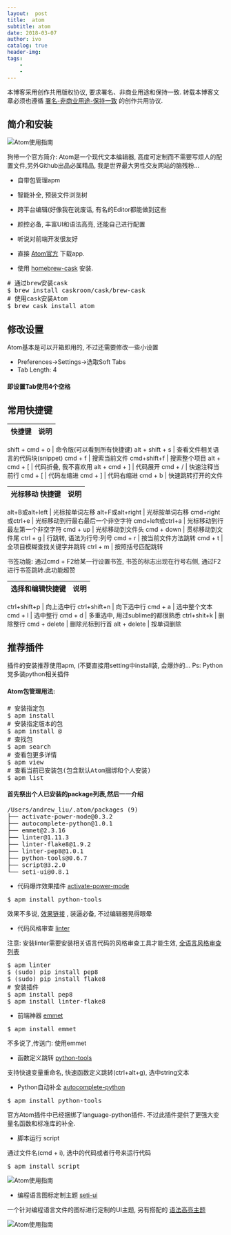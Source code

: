```yaml
---
layout:  post
title:  atom
subtitle: atom 
date: 2018-03-07
author: ivo
catalog: true
header-img:
tags:
    - 
    - 
---
```

本博客采用创作共用版权协议, 要求署名、非商业用途和保持一致. 转载本博客文章必须也遵循 [署名-非商业用途-保持一致](http://creativecommons.org/licenses/by-nc-sa/3.0/deed.zh) 的创作共用协议.

## 简介和安装

![Atom使用指南](http://static.open-open.com/lib/uploadImg/20151204/20151204142449_39.jpg)

狗带一个官方简介: Atom是一个现代文本编辑器, 高度可定制而不需要写烦人的配置文件,另外Github出品必属精品, 我是世界最大男性交友网站的脑残粉…

* 自带包管理apm
* 智能补全, 预装文件浏览树
* 跨平台编辑(好像我在说废话, 有名的Editor都能做到这些
* 颜控必备, 丰富UI和语法高亮, 还能自己进行配置
* 听说对前端开发很友好

* 直接 [Atom官方](https://atom.io/) 下载app.
* 使用 [homebrew-cask](https://github.com/caskroom/homebrew-cask) 安装.

<pre class="brush:shell; toolbar: true; auto-links: false;">
# 通过brew安装cask
$ brew install caskroom/cask/brew-cask
# 使用cask安装Atom
$ brew cask install atom
</pre>

## 修改设置

Atom基本是可以开箱即用的, 不过还需要修改一些小设置

* Preferences->Settings->选取Soft Tabs
* Tab Length: 4

#### 即设置Tab使用4个空格

## 常用快捷键

快捷键             |  说明
---------------- | ----------------------

shift + cmd + o |  命令版(可以看到所有快捷键)
alt + shift + s |  查看文件相关语言的代码块(snippet)
cmd + f         |  搜索当前文件
cmd+shift+f     |  搜索整个项目
alt + cmd + [   |  代码折叠, 我不喜欢用
alt + cmd + ]   |  代码展开
cmd + /         |  快速注释当前行
cmd + [         |  代码左缩进
cmd + ]         |  代码右缩进
cmd + b         |  快速跳转打开的文件

**光标移动** 快捷键     |  说明
----------------- | -----------------

alt+B或alt+left   |  光标按单词左移
alt+F或alt+right  |  光标按单词右移
cmd+right或ctrl+e |  光标移动到行最右最后一个非空字符
cmd+left或ctrl+a  |  光标移动到行最左第一个非空字符
cmd + up         |  光标移动到文件头
cmd + down       |  贯标移动到文件尾
ctrl + g         |  行跳转, 语法为行号:列号
cmd + r          |  按当前文件方法跳转
cmd + t          |  全项目模糊查找关键字并跳转
ctrl + m         |  按照括号匹配跳转

书签功能: 通过cmd + F2给某一行设置书签, 书签的标志出现在行号右侧, 通过F2进行书签跳转.此功能超赞

**选择和编辑快捷键**  | 说明
------------- | ---------------------

ctrl+shift+p |  向上选中行
ctrl+shift+n |  向下选中行
cmd + a      |  选中整个文本
cmd + l      |  选中整行
cmd + d      |  多重选中, 用过sublime的都很熟悉
ctrl+shit+k  |  删除整行
cmd + delete |  删除光标到行首
alt + delete |  按单词删除

## 推荐插件

插件的安装推荐使用apm, (不要直接用setting中install装, 会爆炸的… Ps: Python党多装python相关插件

#### Atom包管理用法:

<pre class="brush:shell; toolbar: true; auto-links: false;">
# 安装指定包
$ apm install <package_name>
# 安装指定版本的包
$ apm install <package_name>@<package_version>
# 查找包
$ apm search <package_name>
# 查看包更多详情
$ apm view <packge_name>
# 查看当前已安装包(包含默认Atom捆绑和个人安装)
$ apm list
</pre>

#### 首先祭出个人已安装的package列表,然后一一介绍

<pre class="brush:shell; toolbar: true; auto-links: false;">
/Users/andrew_liu/.atom/packages (9)
├── activate-power-mode@0.3.2
├── autocomplete-python@1.0.1
├── emmet@2.3.16
├── linter@1.11.3
├── linter-flake8@1.9.2
├── linter-pep8@1.0.1
├── python-tools@0.6.7
├── script@3.2.0
└── seti-ui@0.8.1
</pre>

* 代码爆炸效果插件 [activate-power-mode](https://atom.io/packages/activate-power-mode)

<pre class="ruby">
$ apm install python-tools
</pre>

效果不多说, [效果链接](https://github.com/JoelBesada/activate-power-mode) , 装逼必备, 不过编辑器晃得眼晕

* 代码风格审查 [linter](https://atom.io/packages/linter)

注意: 安装linter需要安装相关语言代码的风格审查工具才能生效, [全语言风格审查列表](http://atomlinter.github.io/)

<pre class="brush:shell; toolbar: true; auto-links: false;">
$ apm linter
$ (sudo) pip install pep8
$ (sudo) pip install flake8
# 安装插件
$ apm install pep8
$ apm install linter-flake8
</pre>

* 前端神器 [emmet](https://github.com/emmetio/emmet-atom)

<pre class="ruby">
$ apm install emmet
</pre>

不多说了,传送门: 使用emmet

* 函数定义跳转 [python-tools](https://atom.io/packages/python-tools)

支持快速变量重命名, 快速函数定义跳转(ctrl+alt+g), 选中string文本

* Python自动补全 [autocomplete-python](https://atom.io/packages/autocomplete-python)

<pre class="ruby">
$ apm install python-tools
</pre>

官方Atom插件中已经捆绑了language-python插件. 不过此插件提供了更强大变量名函数和标准库的补全.

* 脚本运行 script

通过文件名(cmd + i), 选中的代码或者行号来运行代码

<pre class="ruby">
$ apm install script
</pre>

![Atom使用指南](http://static.open-open.com/lib/uploadImg/20151204/20151204142449_815.jpg)

* 编程语言图标定制主题 [seti-ui](https://atom.io/themes/seti-ui)

一个针对编程语言文件的图标进行定制的UI主题, 另有搭配的 [语法高亮主题](https://atom.io/themes/seti-syntax)

![Atom使用指南](http://static.open-open.com/lib/uploadImg/20151204/20151204142449_438.jpg)

